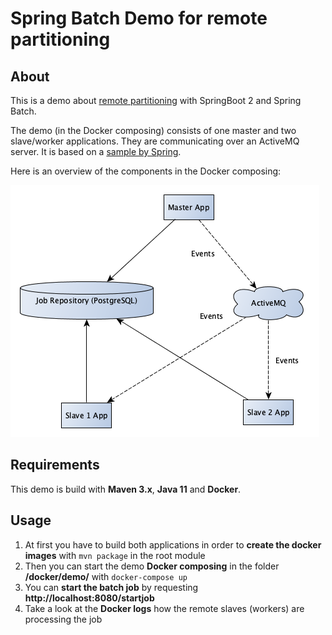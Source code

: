 # Spring Batch Demo for remote partitioning

## About
This is a demo about [remote partitioning](https://docs.spring.io/spring-batch/4.1.x/reference/html/index-single.html#partitioning) with SpringBoot 2 and Spring Batch.

The demo (in the Docker composing) consists of one master and two slave/worker applications. They are communicating over an ActiveMQ server. It is based on
a [sample by Spring](https://github.com/spring-projects/spring-batch/tree/master/spring-batch-samples/src/main/java/org/springframework/batch/sample/remotepartitioning).

Here is an overview of the components in the Docker composing:

![Composing overview](docs/overview.png?raw=true "Composing overview")

## Requirements
This demo is build with **Maven 3.x**, **Java 11** and **Docker**.

## Usage
1. At first you have to build both applications in order to **create the docker images** with `mvn package` in the root module
2. Then you can start the demo **Docker composing** in the folder **/docker/demo/** with `docker-compose up`
3. You can **start the batch job** by requesting **http://localhost:8080/startjob**
4. Take a look at the **Docker logs** how the remote slaves (workers) are processing the job
